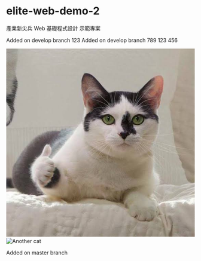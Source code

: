 # elite-web-demo-2

產業新尖兵 Web 基礎程式設計 示範專案

Added on develop branch 123
Added on develop branch 789
123
456

![Cat](./image/cat.jpg)
![Another cat](https://i.imgur.com/9wGJWa0.png)

Added on master branch
